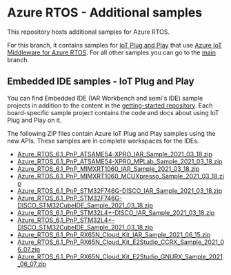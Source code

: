 # Azure RTOS - Additional samples

This repository hosts additional samples for Azure RTOS.

For this branch, it contains samples for [IoT Plug and Play](https://docs.microsoft.com/azure/iot-pnp/overview-iot-plug-and-play) that use [Azure IoT Middleware for Azure RTOS](https://github.com/azure-rtos/netxduo/tree/feature/iot_pnp/addons/azure_iot). For all other samples you can go to the [main](https://github.com/azure-rtos/samples) branch.

## Embedded IDE samples - IoT Plug and Play

You can find Embedded IDE (IAR Workbench and semi's IDE) sample projects in addition to the content in the [getting-started repository](https://github.com/azure-rtos/getting-started). Each board-specific sample project contains the code and docs about using IoT Plug and Play on it.

The following ZIP files contain Azure IoT Plug and Play samples using the new APIs. These samples are in complete workspaces for the IDEs.

-   [Azure_RTOS_6.1_PnP_ATSAME54-XPRO_IAR_Sample_2021_03_18.zip
    ](https://github.com/azure-rtos/samples/releases/download/rel_6.1_pnp_beta/Azure_RTOS_6.1_PnP_ATSAME54-XPRO_IAR_Sample_2021_03_18.zip)
-   [Azure_RTOS_6.1_PnP_ATSAME54-XPRO_MPLab_Sample_2021_03_18.zip
    ](https://github.com/azure-rtos/samples/releases/download/rel_6.1_pnp_beta/Azure_RTOS_6.1_PnP_ATSAME54-XPRO_MPLab_Sample_2021_03_18.zip)
-   [Azure_RTOS_6.1_PnP_MIMXRT1060_IAR_Sample_2021_03_18.zip
    ](https://github.com/azure-rtos/samples/releases/download/rel_6.1_pnp_beta/Azure_RTOS_6.1_PnP_MIMXRT1060_IAR_Sample_2021_03_18.zip)
-   [Azure_RTOS_6.1_PnP_MIMXRT1060_MCUXpresso_Sample_2021_03_18.zip
    ](https://github.com/azure-rtos/samples/releases/download/rel_6.1_pnp_beta/Azure_RTOS_6.1_PnP_MIMXRT1060_MCUXpresso_Sample_2021_03_18.zip)
-   [Azure_RTOS_6.1_PnP_STM32F746G-DISCO_IAR_Sample_2021_03_18.zip
    ](https://github.com/azure-rtos/samples/releases/download/rel_6.1_pnp_beta/Azure_RTOS_6.1_PnP_STM32F746G-DISCO_IAR_Sample_2021_03_18.zip)
-   [Azure_RTOS_6.1_PnP_STM32F746G-DISCO_STM32CubeIDE_Sample_2021_03_18.zip
    ](https://github.com/azure-rtos/samples/releases/download/rel_6.1_pnp_beta/Azure_RTOS_6.1_PnP_STM32F746G-DISCO_STM32CubeIDE_Sample_2021_03_18.zip)
-   [Azure_RTOS_6.1_PnP_STM32L4+-DISCO_IAR_Sample_2021_03_18.zip
    ](https://github.com/azure-rtos/samples/releases/download/rel_6.1_pnp_beta/Azure_RTOS_6.1_PnP_STM32L4+-DISCO_IAR_Sample_2021_03_18.zip)
-   [Azure_RTOS_6.1_PnP_STM32L4+-DISCO_STM32CubeIDE_Sample_2021_03_18.zip
    ](https://github.com/azure-rtos/samples/releases/download/rel_6.1_pnp_beta/Azure_RTOS_6.1_PnP_STM32L4+-DISCO_STM32CubeIDE_Sample_2021_03_18.zip)
-   [Azure_RTOS_6.1_PnP_RX65N_Cloud_Kit_IAR_Sample_2021_06_15.zip
](https://github.com/azure-rtos/samples/releases/download/rel_6.1_pnp_beta/Azure_RTOS_6.1_PnP_RX65N_Cloud_Kit_IAR_Sample_2021_06_15.zip)
-   [Azure_RTOS_6.1_PnP_RX65N_Cloud_Kit_E2Studio_CCRX_Sample_2021_06_07.zip
](https://github.com/azure-rtos/samples/releases/download/rel_6.1_pnp_beta/Azure_RTOS_6.1_PnP_RX65N_Cloud_Kit_E2Studio_CCRX_Sample_2021_06_07.zip)
-   [Azure_RTOS_6.1_PnP_RX65N_Cloud_Kit_E2Studio_GNURX_Sample_2021_06_07.zip
](https://github.com/azure-rtos/samples/releases/download/rel_6.1_pnp_beta/Azure_RTOS_6.1_PnP_RX65N_Cloud_Kit_E2Studio_GNURX_Sample_2021_06_07.zip)
